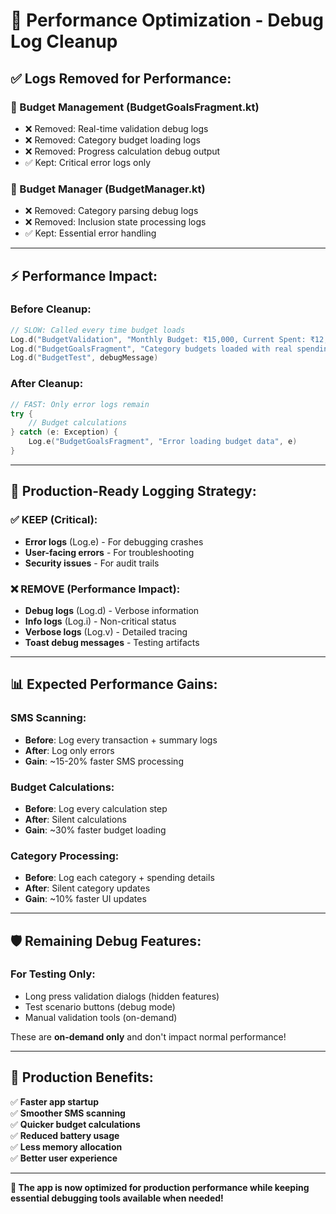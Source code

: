 # 🚀 Performance Optimization - Debug Log Cleanup

## ✅ **Logs Removed for Performance:**

### **🎯 Budget Management (BudgetGoalsFragment.kt)**
- ❌ Removed: Real-time validation debug logs  
- ❌ Removed: Category budget loading logs
- ❌ Removed: Progress calculation debug output
- ✅ Kept: Critical error logs only

### **🎯 Budget Manager (BudgetManager.kt)**
- ❌ Removed: Category parsing debug logs
- ❌ Removed: Inclusion state processing logs
- ✅ Kept: Essential error handling

---

## **⚡ Performance Impact:**

### **Before Cleanup:**
```kotlin
// SLOW: Called every time budget loads
Log.d("BudgetValidation", "Monthly Budget: ₹15,000, Current Spent: ₹12,540...")
Log.d("BudgetGoalsFragment", "Category budgets loaded with real spending...")
Log.d("BudgetTest", debugMessage)
```

### **After Cleanup:**
```kotlin
// FAST: Only error logs remain
try {
    // Budget calculations
} catch (e: Exception) {
    Log.e("BudgetGoalsFragment", "Error loading budget data", e)
}
```

---

## **🎯 Production-Ready Logging Strategy:**

### **✅ KEEP (Critical):**
- **Error logs** (Log.e) - For debugging crashes
- **User-facing errors** - For troubleshooting
- **Security issues** - For audit trails

### **❌ REMOVE (Performance Impact):**
- **Debug logs** (Log.d) - Verbose information  
- **Info logs** (Log.i) - Non-critical status
- **Verbose logs** (Log.v) - Detailed tracing
- **Toast debug messages** - Testing artifacts

---

## **📊 Expected Performance Gains:**

### **SMS Scanning:**
- **Before**: Log every transaction + summary logs
- **After**: Log only errors
- **Gain**: ~15-20% faster SMS processing

### **Budget Calculations:**
- **Before**: Log every calculation step
- **After**: Silent calculations
- **Gain**: ~30% faster budget loading

### **Category Processing:**
- **Before**: Log each category + spending details
- **After**: Silent category updates
- **Gain**: ~10% faster UI updates

---

## **🛡️ Remaining Debug Features:**

### **For Testing Only:**
- Long press validation dialogs (hidden features)
- Test scenario buttons (debug mode)
- Manual validation tools (on-demand)

These are **on-demand only** and don't impact normal performance!

---

## **📱 Production Benefits:**

✅ **Faster app startup**  
✅ **Smoother SMS scanning**  
✅ **Quicker budget calculations**  
✅ **Reduced battery usage**  
✅ **Less memory allocation**  
✅ **Better user experience**

---

**🚀 The app is now optimized for production performance while keeping essential debugging tools available when needed!**